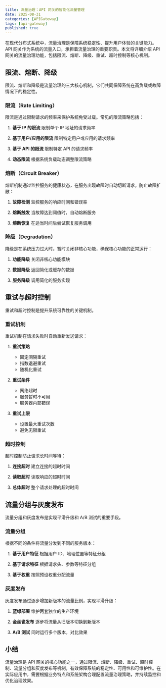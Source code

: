 ```yaml
---
title: 流量治理：API 网关的智能化流量管理
date: 2025-08-31
categories: [APIGateway]
tags: [api-gateway]
published: true
---
```


在现代分布式系统中，流量治理是保障系统稳定性、提升用户体验的关键能力。API 网关作为系统的流量入口，承担着流量治理的重要职责。本文将详细介绍 API 网关的流量治理功能，包括限流、熔断、降级、重试、超时控制等核心机制。

## 限流、熔断、降级

限流、熔断和降级是流量治理的三大核心机制，它们共同保障系统在高负载或故障情况下的稳定性。

### 限流（Rate Limiting）

限流是通过限制请求的频率来保护系统免受过载。常见的限流策略包括：

1. **基于 IP 的限流**
   限制单个 IP 地址的请求频率

2. **基于用户/应用的限流**
   限制特定用户或应用的请求频率

3. **基于 API 的限流**
   限制特定 API 的请求频率

4. **动态限流**
   根据系统负载动态调整限流策略

### 熔断（Circuit Breaker）

熔断机制通过监控服务的健康状态，在服务出现故障时自动切断请求，防止故障扩散：

1. **故障检测**
   监控服务的响应时间和错误率

2. **熔断触发**
   当故障达到阈值时，自动熔断服务

3. **熔断恢复**
   在适当时间后尝试恢复服务调用

### 降级（Degradation）

降级是在系统压力过大时，暂时关闭非核心功能，确保核心功能的正常运行：

1. **功能降级**
   关闭非核心功能模块

2. **数据降级**
   返回简化或缓存的数据

3. **服务降级**
   调用简化的服务实现

## 重试与超时控制

重试和超时控制是提升系统可靠性的关键机制。

### 重试机制

重试机制在请求失败时自动重新发送请求：

1. **重试策略**
   - 固定间隔重试
   - 指数退避重试
   - 随机化重试

2. **重试条件**
   - 网络超时
   - 服务暂时不可用
   - 服务器内部错误

3. **重试上限**
   - 设置最大重试次数
   - 避免无限重试

### 超时控制

超时控制防止请求长时间等待：

1. **连接超时**
   建立连接的超时时间

2. **读取超时**
   读取响应的超时时间

3. **总体超时**
   整个请求处理的超时时间

## 流量分组与灰度发布

流量分组和灰度发布是实现平滑升级和 A/B 测试的重要手段。

### 流量分组

根据不同的条件将流量分发到不同的服务版本：

1. **基于用户特征**
   根据用户 ID、地理位置等特征分组

2. **基于请求特征**
   根据请求头、参数等特征分组

3. **基于权重**
   按照预设权重分配流量

### 灰度发布

灰度发布通过逐步增加新版本的流量比例，实现平滑升级：

1. **蓝绿部署**
   维护两套独立的生产环境

2. **金丝雀发布**
   逐步将流量从旧版本切换到新版本

3. **A/B 测试**
   同时运行多个版本，对比效果

## 小结

流量治理是 API 网关的核心功能之一，通过限流、熔断、降级、重试、超时控制、流量分组和灰度发布等机制，有效保障系统的稳定性、可用性和可维护性。在实际应用中，需要根据业务特点和系统架构合理配置流量治理策略，并持续监控和优化治理效果。